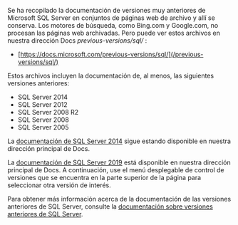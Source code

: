 Se ha recopilado la documentación de versiones muy anteriores de Microsoft SQL Server en conjuntos de páginas web de archivo y allí se conserva. Los motores de búsqueda, como Bing.com y Google.com, no procesan las páginas web archivadas. Pero puede ver estos archivos en nuestra dirección Docs _previous-versions/sql/_ :

- [https://docs.microsoft.com/previous-versions/sql/](/previous-versions/sql/)

Estos archivos incluyen la documentación de, al menos, las siguientes versiones anteriores:

- SQL Server 2014
- SQL Server 2012
- SQL Server 2008 R2
- SQL Server 2008
- SQL Server 2005

La [documentación de SQL Server 2014](/previous-versions/sql/2014/index?view=sql-server-2014&preserve-view=true) sigue estando disponible en nuestra dirección principal de Docs.

<!--
FYI: In the following link syntax to SQL 2014 content, the two 'view' related parameters are entirely optional in this case. The reason is that 'sql/2014/' will never be a node for say SQL 2012 or SQL 2016 content URLs on Docs. Thus no distinction from 'view' values will ever be necessary.

[SQL Server 2014 documentation](/previous-versions/sql/2014/index?view=sql-server-2014&preserve-view=true) is still available on our main Docs address.
-->

La [documentación de SQL Server 2019](../../sql-server/index.yml?view=sql-server-ver15&preserve-view=true) está disponible en nuestra dirección principal de Docs. A continuación, use el menú desplegable de control de versiones que se encuentra en la parte superior de la página para seleccionar otra versión de interés.

Para obtener más información acerca de la documentación de las versiones anteriores de SQL Server, consulte la [documentación sobre versiones anteriores de SQL Server](/previous-versions/sql/).